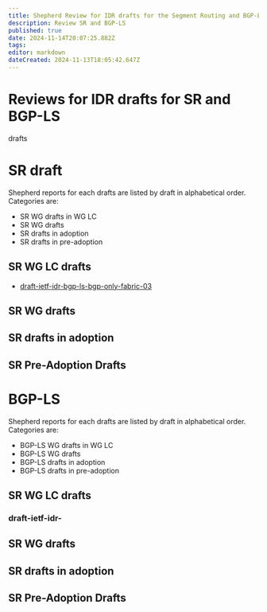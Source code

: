 ```yaml
---
title: Shepherd Review for IDR drafts for the Segment Routing and BGP-LS Technology 
description: Review SR and BGP-LS 
published: true
date: 2024-11-14T20:07:25.882Z
tags: 
editor: markdown
dateCreated: 2024-11-13T18:05:42.647Z
---
```


# Reviews for IDR drafts for SR and BGP-LS 
drafts 
# SR draft
Shepherd reports for each drafts are listed by draft in alphabetical order. 
Categories are:
- SR WG drafts in WG LC
- SR WG drafts 
- SR drafts in adoption 
- SR drafts in pre-adoption 
## SR WG LC drafts
-  [draft-ietf-idr-bgp-ls-bgp-only-fabric-03](/group/idr/Shepherd-SR-BGP-LS/BGP-LS-SR/bgp-only-fabric)



## SR WG drafts 
## SR drafts in adoption 
## SR Pre-Adoption Drafts 

# BGP-LS 
Shepherd reports for each drafts are listed by draft in alphabetical order. 
Categories are:
- BGP-LS WG drafts in WG LC
- BGP-LS WG drafts 
- BGP-LS drafts in adoption 
- BGP-LS drafts in pre-adoption 
## SR WG LC drafts
### draft-ietf-idr-
## SR WG drafts 
## SR drafts in adoption 
## SR Pre-Adoption Drafts 
